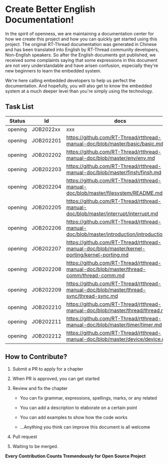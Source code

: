 # Create Better English Documentation!

In the spirit of openness, we are maintaining a documentation center for how we create this project and how you can quickly get started using this project. The original RT-Thread documentation was generated in Chinese and has been translated into English by RT-Thread community developers, Non-English speakers. So after the English documents got published, we received some complaints saying that some expressions in this document are not very understandable and have arisen confusion, especially they're new beginners to learn the embedded system. 

We're here calling embedded developers to help us perfect the documentation. And hopefully, you will also get to know the embedded system at a much deeper level than you're simply using the technology.

## Task List


| Status  | Id        | docs                                                         | applicant    |
| :-----: | --------- | ------------------------------------------------------------ | ------------ |
| opening | JOB2022xx | xxx                                                          | Tom(example) |
| opening | JOB202201 | https://github.com/RT-Thread/rtthread-manual-doc/blob/master/basic/basic.md |              |
| opening | JOB202202 | https://github.com/RT-Thread/rtthread-manual-doc/blob/master/env/env.md |              |
| opening | JOB202203 | https://github.com/RT-Thread/rtthread-manual-doc/blob/master/finsh/finsh.md |              |
| opening | JOB202204 | https://github.com/RT-Thread/rtthread-manual-doc/blob/master/filesystem/README.md |              |
| opening | JOB202205 | https://github.com/RT-Thread/rtthread-manual-doc/blob/master/interrupt/interrupt.md |              |
| opening | JOB202206 | https://github.com/RT-Thread/rtthread-manual-doc/blob/master/introduction/introduction.md |              |
| opening | JOB202207 | https://github.com/RT-Thread/rtthread-manual-doc/blob/master/kernel-porting/kernel-porting.md |              |
| opening | JOB202208 | https://github.com/RT-Thread/rtthread-manual-doc/blob/master/thread-comm/thread-comm.md |              |
| opening | JOB202209 | https://github.com/RT-Thread/rtthread-manual-doc/blob/master/thread-sync/thread-sync.md |              |
| opening | JOB202210 | https://github.com/RT-Thread/rtthread-manual-doc/blob/master/thread/thread.md |              |
| opening | JOB202211 | https://github.com/RT-Thread/rtthread-manual-doc/blob/master/timer/timer.md |              |
| opening | JOB202212 | https://github.com/RT-Thread/rtthread-manual-doc/blob/master/device/device.md |              |

## How to Contribute?

1. Submit a PR to apply for a chapter

2. When PR is approved, you can get started

3. Review and fix the chapter

   - You can fix grammar, expressions, spellings, marks, or any related

   - You can add a description to elaborate on a certain point

   - You can add examples to show how the code works

   - ...Anything you think can improve this document is all welcome

3. Pull request
4. Waiting to be merged. 

**Every Contribution Counts Tremendously for Open Source Project**

